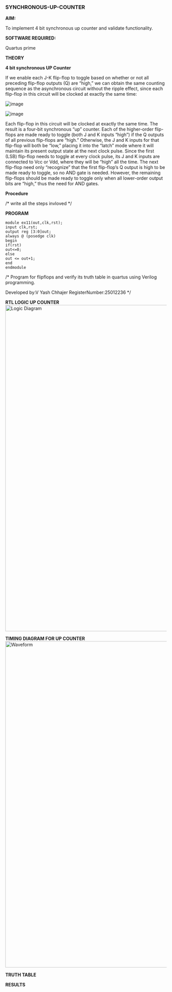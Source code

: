 ### SYNCHRONOUS-UP-COUNTER

**AIM:**

To implement 4 bit synchronous up counter and validate functionality.

**SOFTWARE REQUIRED:**

Quartus prime

**THEORY**

**4 bit synchronous UP Counter**

If we enable each J-K flip-flop to toggle based on whether or not all preceding flip-flop outputs (Q) are “high,” we can obtain the same counting sequence as the asynchronous circuit without the ripple effect, since each flip-flop in this circuit will be clocked at exactly the same time:

![image](https://github.com/naavaneetha/SYNCHRONOUS-UP-COUNTER/assets/154305477/d5db3fa0-e413-404c-b80e-b2f39d82e7e8)


![image](https://github.com/naavaneetha/SYNCHRONOUS-UP-COUNTER/assets/154305477/52cb61eb-d04b-442d-810c-31185a68410b)

Each flip-flop in this circuit will be clocked at exactly the same time.
The result is a four-bit synchronous “up” counter. Each of the higher-order flip-flops are made ready to toggle (both J and K inputs “high”) if the Q outputs of all previous flip-flops are “high.”
Otherwise, the J and K inputs for that flip-flop will both be “low,” placing it into the “latch” mode where it will maintain its present output state at the next clock pulse.
Since the first (LSB) flip-flop needs to toggle at every clock pulse, its J and K inputs are connected to Vcc or Vdd, where they will be “high” all the time.
The next flip-flop need only “recognize” that the first flip-flop’s Q output is high to be made ready to toggle, so no AND gate is needed.
However, the remaining flip-flops should be made ready to toggle only when all lower-order output bits are “high,” thus the need for AND gates.

**Procedure**

/* write all the steps invloved */

**PROGRAM**
```
module ex11(out,clk,rst); 
input clk,rst; 
output reg [3:0]out; 
always @ (posedge clk) 
begin 
if(rst) 
out<=0; 
else  
out <= out+1; 
end 
endmodule
```
/* Program for flipflops and verify its truth table in quartus using Verilog programming. 

Developed by:V Yash Chhajer 
RegisterNumber:25012236
*/

**RTL LOGIC UP COUNTER**
<img width="1920" height="1020" alt="Logic Diagram" src="https://github.com/user-attachments/assets/bf80545a-bf4d-4e13-b4aa-d841332762f5" />

**TIMING DIAGRAM FOR UP COUNTER**
<img width="1920" height="1020" alt="Waveform" src="https://github.com/user-attachments/assets/cf3db0c3-8d8b-42dc-8c99-cde0f9754bef" />

**TRUTH TABLE**

**RESULTS**
